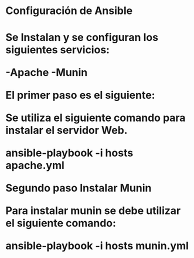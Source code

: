 <h1>Configuración de Ansible<h1>

<p>Se Instalan y se configuran los siguientes servicios:</p>

-Apache
-Munin

<p>El primer paso es el siguiente:</p>

Se utiliza el siguiente comando para instalar el servidor Web.

ansible-playbook -i hosts apache.yml

<p>Segundo paso Instalar Munin</p>

Para instalar munin se debe utilizar el siguiente comando:

ansible-playbook -i hosts munin.yml
